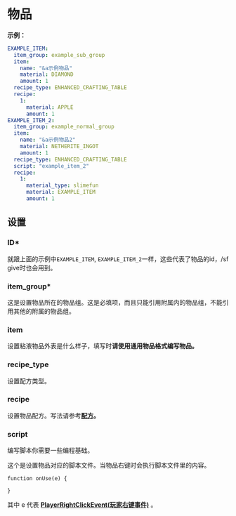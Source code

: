 # 物品

**示例：**

```yaml
EXAMPLE_ITEM:
  item_group: example_sub_group
  item:
    name: "&a示例物品"
    material: DIAMOND
    amount: 1
  recipe_type: ENHANCED_CRAFTING_TABLE  
  recipe:
    1:
      material: APPLE
      amount: 1
EXAMPLE_ITEM_2:
  item_group: example_normal_group
  item:
    name: "&a示例物品2"
    material: NETHERITE_INGOT
    amount: 1
  recipe_type: ENHANCED_CRAFTING_TABLE  
  script: "example_item_2"
  recipe:
    1:
      material_type: slimefun
      material: EXAMPLE_ITEM
      amount: 1
```

## 设置

### ID\*

就跟上面的示例中`EXAMPLE_ITEM`, `EXAMPLE_ITEM_2`一样，这些代表了物品的id，/sf give时也会用到。

### item\_group\*

这是设置物品所在的物品组。这是必填项，而且只能引用附属内的物品组，不能引用其他的附属的物品组。

### item

设置粘液物品外表是什么样子，填写时**请使用通用物品格式编写物品。**

### recipe\_type

设置配方类型。

### recipe

设置物品配方。写法请参考[**配方**](../format/recipe.md)**。**

### script

编写脚本你需要一些编程基础。

这个是设置物品对应的脚本文件。当物品右键时会执行脚本文件里的内容。

```
function onUse(e) {
    
}
```

其中 e 代表 [**PlayerRightClickEvent(玩家右键事件)**](https://slimefun.github.io/javadocs/Slimefun4/docs/io/github/thebusybiscuit/slimefun4/api/events/PlayerRightClickEvent.html) 。
